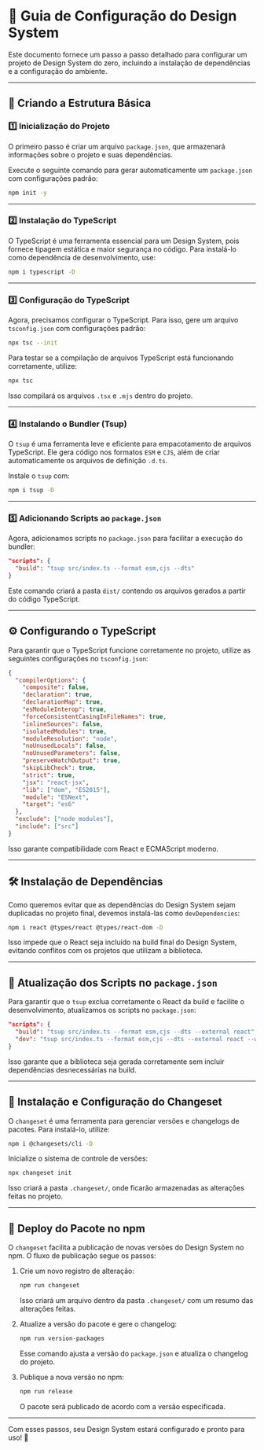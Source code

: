 # 📖 Guia de Configuração do Design System

Este documento fornece um passo a passo detalhado para configurar um projeto de Design System do zero, incluindo a instalação de dependências e a configuração do ambiente.

---

## 📁 Criando a Estrutura Básica

### 1️⃣ Inicialização do Projeto
O primeiro passo é criar um arquivo `package.json`, que armazenará informações sobre o projeto e suas dependências.

Execute o seguinte comando para gerar automaticamente um `package.json` com configurações padrão:

```sh
npm init -y
```

---

### 2️⃣ Instalação do TypeScript

O TypeScript é uma ferramenta essencial para um Design System, pois fornece tipagem estática e maior segurança no código. Para instalá-lo como dependência de desenvolvimento, use:

```sh
npm i typescript -D
```

---

### 3️⃣ Configuração do TypeScript

Agora, precisamos configurar o TypeScript. Para isso, gere um arquivo `tsconfig.json` com configurações padrão:

```sh
npx tsc --init
```

Para testar se a compilação de arquivos TypeScript está funcionando corretamente, utilize:

```sh
npx tsc
```

Isso compilará os arquivos `.tsx` e `.mjs` dentro do projeto.

---

### 4️⃣ Instalando o Bundler (Tsup)

O `tsup` é uma ferramenta leve e eficiente para empacotamento de arquivos TypeScript. Ele gera código nos formatos `ESM` e `CJS`, além de criar automaticamente os arquivos de definição `.d.ts`.

Instale o `tsup` com:

```sh
npm i tsup -D
```

---

### 5️⃣ Adicionando Scripts ao `package.json`

Agora, adicionamos scripts no `package.json` para facilitar a execução do bundler:

```json
"scripts": {
  "build": "tsup src/index.ts --format esm,cjs --dts"
}
```

Este comando criará a pasta `dist/` contendo os arquivos gerados a partir do código TypeScript.

---

## ⚙️ Configurando o TypeScript

Para garantir que o TypeScript funcione corretamente no projeto, utilize as seguintes configurações no `tsconfig.json`:

```json
{
  "compilerOptions": {
    "composite": false,
    "declaration": true,
    "declarationMap": true,
    "esModuleInterop": true,
    "forceConsistentCasingInFileNames": true,
    "inlineSources": false,
    "isolatedModules": true,
    "moduleResolution": "node",
    "noUnusedLocals": false,
    "noUnusedParameters": false,
    "preserveWatchOutput": true,
    "skipLibCheck": true,
    "strict": true,
    "jsx": "react-jsx",
    "lib": ["dom", "ES2015"],
    "module": "ESNext",
    "target": "es6"
  },
  "exclude": ["node_modules"],
  "include": ["src"]
}
```

Isso garante compatibilidade com React e ECMAScript moderno.

---

## 🛠 Instalação de Dependências

Como queremos evitar que as dependências do Design System sejam duplicadas no projeto final, devemos instalá-las como `devDependencies`:

```sh
npm i react @types/react @types/react-dom -D
```

Isso impede que o React seja incluído na build final do Design System, evitando conflitos com os projetos que utilizam a biblioteca.

---

## 🔧 Atualização dos Scripts no `package.json`

Para garantir que o `tsup` exclua corretamente o React da build e facilite o desenvolvimento, atualizamos os scripts no `package.json`:

```json
"scripts": {
  "build": "tsup src/index.ts --format esm,cjs --dts --external react",
  "dev": "tsup src/index.ts --format esm,cjs --dts --external react --watch"
}
```

Isso garante que a biblioteca seja gerada corretamente sem incluir dependências desnecessárias na build.

---

## 🔧 Instalação e Configuração do Changeset

O `changeset` é uma ferramenta para gerenciar versões e changelogs de pacotes. Para instalá-lo, utilize:

```sh
npm i @changesets/cli -D
```

Inicialize o sistema de controle de versões:

```sh
npx changeset init
```

Isso criará a pasta `.changeset/`, onde ficarão armazenadas as alterações feitas no projeto.

---

## 🚀 Deploy do Pacote no npm

O `changeset` facilita a publicação de novas versões do Design System no npm. O fluxo de publicação segue os passos:

1. Crie um novo registro de alteração:

   ```sh
   npm run changeset
   ```

   Isso criará um arquivo dentro da pasta `.changeset/` com um resumo das alterações feitas.

2. Atualize a versão do pacote e gere o changelog:

   ```sh
   npm run version-packages
   ```

   Esse comando ajusta a versão do `package.json` e atualiza o changelog do projeto.

3. Publique a nova versão no npm:

   ```sh
   npm run release
   ```

   O pacote será publicado de acordo com a versão especificada.

---

Com esses passos, seu Design System estará configurado e pronto para uso! 🚀

